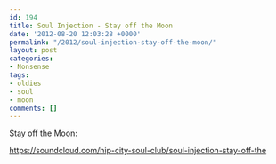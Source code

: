 ```yaml
---
id: 194
title: Soul Injection - Stay off the Moon
date: '2012-08-20 12:03:28 +0000'
permalink: "/2012/soul-injection-stay-off-the-moon/"
layout: post
categories:
- Nonsense
tags:
- oldies
- soul
- moon
comments: []
---
```

Stay off the Moon:

<https://soundcloud.com/hip-city-soul-club/soul-injection-stay-off-the>